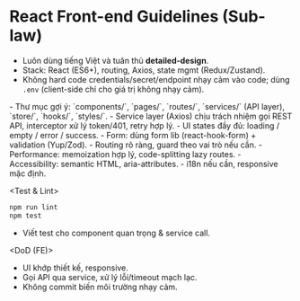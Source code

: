 # React Front-end Guidelines (Sub-law)
- Luôn dùng tiếng Việt và tuân thủ **detailed-design**.
- Stack: React (ES6+), routing, Axios, state mgmt (Redux/Zustand).
- Không hard code credentials/secret/endpoint nhạy cảm vào code; dùng `.env` (client-side chỉ cho giá trị không nhạy cảm).

<Architecture>
- Thư mục gợi ý: `components/`, `pages/`, `routes/`, `services/` (API layer), `store/`, `hooks/`, `styles/`.
- Service layer (Axios) chịu trách nhiệm gọi REST API, interceptor xử lý token/401, retry hợp lý.
- UI states đầy đủ: loading / empty / error / success.
- Form: dùng form lib (react-hook-form) + validation (Yup/Zod).

<Practices>
- Routing rõ ràng, guard theo vai trò nếu cần.
- Performance: memoization hợp lý, code-splitting lazy routes.
- Accessibility: semantic HTML, aria-attributes.
- i18n nếu cần, responsive mặc định.

<Test & Lint>
```bash
npm run lint
npm test
```
- Viết test cho component quan trọng & service call.

<DoD (FE)>
- UI khớp thiết kế, responsive.
- Gọi API qua service, xử lý lỗi/timeout mạch lạc.
- Không commit biến môi trường nhạy cảm.
